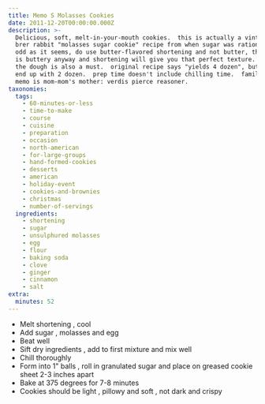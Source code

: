 ```yaml
---
title: Memo S Molasses Cookies
date: 2011-12-20T00:00:00.000Z
description: >-
  Delicious, soft, melt-in-your-mouth cookies.  this is actually a vintage wwii
  brer rabbit "molasses sugar cookie" recipe from when sugar was rationed.  as
  odd as it seems, do use butter-flavored shortening and not butter, the taste
  is buttery anyway and shortening will give you that perfect texture.  chilling
  the dough is also a must.  original recipe says "yields 4 dozen", but we only
  end up with 2 dozen.  prep time doesn't include chilling time.  family note:
  memo is mom-mom's mother: verdis pierce reasoner.
taxonomies:
  tags:
    - 60-minutes-or-less
    - time-to-make
    - course
    - cuisine
    - preparation
    - occasion
    - north-american
    - for-large-groups
    - hand-formed-cookies
    - desserts
    - american
    - holiday-event
    - cookies-and-brownies
    - christmas
    - number-of-servings
  ingredients:
    - shortening
    - sugar
    - unsulphured molasses
    - egg
    - flour
    - baking soda
    - clove
    - ginger
    - cinnamon
    - salt
extra:
  minutes: 52
---
```

 - Melt shortening , cool
 - Add sugar , molasses and egg
 - Beat well
 - Sift dry ingredients , add to first mixture and mix well
 - Chill thoroughly
 - Form into 1" balls , roll in granulated sugar and place on greased cookie sheet 2-3 inches apart
 - Bake at 375 degrees for 7-8 minutes
 - Cookies should be light , pillowy and soft , not dark and crispy
